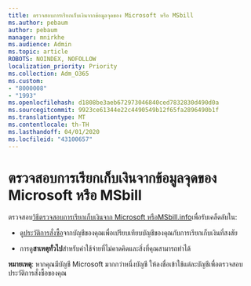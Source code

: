 ```yaml
---
title: ตรวจสอบการเรียกเก็บเงินจากข้อมูลจุดของ Microsoft หรือ MSbill
ms.author: pebaum
author: pebaum
manager: mnirkhe
ms.audience: Admin
ms.topic: article
ROBOTS: NOINDEX, NOFOLLOW
localization_priority: Priority
ms.collection: Adm_O365
ms.custom:
- "8000008"
- "1993"
ms.openlocfilehash: d1808be3aeb672973046840ced7832830d490d0a
ms.sourcegitcommit: 9923ce61344e22c4490549b12f65fa2896490b1f
ms.translationtype: MT
ms.contentlocale: th-TH
ms.lasthandoff: 04/01/2020
ms.locfileid: "43100657"
---
```

# <a name="investigate-a-billing-charge-from-microsoft-or-msbill-dot-info"></a>ตรวจสอบการเรียกเก็บเงินจากข้อมูลจุดของ Microsoft หรือ MSbill

ตรวจสอบ[วิธีตรวจสอบการเรียกเก็บเงินจาก Microsoft หรือMSbill.info](https://support.microsoft.com/help/10623/microsoft-account-investigate-billing-charge)เพื่อรับเคล็ดลับใน: 

- ดู[ประวัติการสั่งซื้อ](https://account.microsoft.com/billing/orders/)จากบัญชีของคุณเพื่อเปรียบเทียบบัญชีของคุณกับการเรียกเก็บเงินที่สงสัย

- การดู**สาเหตุทั่วไป**สําหรับค่าใช้จ่ายที่ไม่คาดคิดและสิ่งที่คุณสามารถทําได้

**หมายเหตุ**: หากคุณมีบัญชี Microsoft มากกว่าหนึ่งบัญชี ให้ลงชื่อเข้าใช้แต่ละบัญชีเพื่อตรวจสอบประวัติการสั่งซื้อของคุณ
